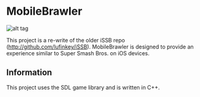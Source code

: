 MobileBrawler
===========

![alt tag](https://raw.githubusercontent.com/lufinkey/MobileBrawler/master/icons/Icon-76@3x.png)

This project is a re-write of the older iSSB repo (http://github.com/lufinkey/iSSB). MobileBrawler is designed to provide an experience similar to Super Smash Bros. on iOS devices.

Information
-----------

This project uses the SDL game library and is written in C++.
